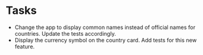 # Tasks

- Change the app to display common names instead of official names for countries. Update the tests accordingly.
- Display the currency symbol on the country card. Add tests for this new feature.

